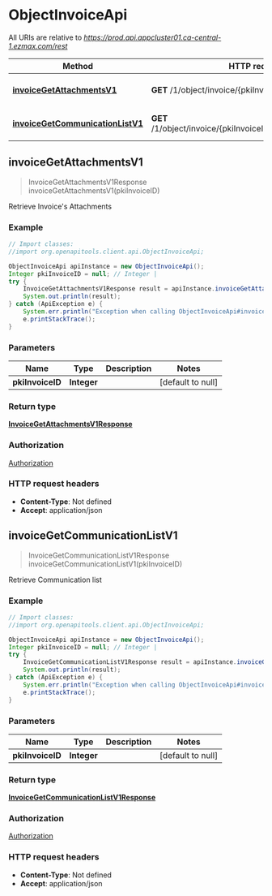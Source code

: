 # ObjectInvoiceApi

All URIs are relative to *https://prod.api.appcluster01.ca-central-1.ezmax.com/rest*

Method | HTTP request | Description
------------- | ------------- | -------------
[**invoiceGetAttachmentsV1**](ObjectInvoiceApi.md#invoiceGetAttachmentsV1) | **GET** /1/object/invoice/{pkiInvoiceID}/getAttachments | Retrieve Invoice&#39;s Attachments
[**invoiceGetCommunicationListV1**](ObjectInvoiceApi.md#invoiceGetCommunicationListV1) | **GET** /1/object/invoice/{pkiInvoiceID}/getCommunicationList | Retrieve Communication list



## invoiceGetAttachmentsV1

> InvoiceGetAttachmentsV1Response invoiceGetAttachmentsV1(pkiInvoiceID)

Retrieve Invoice&#39;s Attachments



### Example

```java
// Import classes:
//import org.openapitools.client.api.ObjectInvoiceApi;

ObjectInvoiceApi apiInstance = new ObjectInvoiceApi();
Integer pkiInvoiceID = null; // Integer | 
try {
    InvoiceGetAttachmentsV1Response result = apiInstance.invoiceGetAttachmentsV1(pkiInvoiceID);
    System.out.println(result);
} catch (ApiException e) {
    System.err.println("Exception when calling ObjectInvoiceApi#invoiceGetAttachmentsV1");
    e.printStackTrace();
}
```

### Parameters


Name | Type | Description  | Notes
------------- | ------------- | ------------- | -------------
 **pkiInvoiceID** | **Integer**|  | [default to null]

### Return type

[**InvoiceGetAttachmentsV1Response**](InvoiceGetAttachmentsV1Response.md)

### Authorization

[Authorization](../README.md#Authorization)

### HTTP request headers

- **Content-Type**: Not defined
- **Accept**: application/json


## invoiceGetCommunicationListV1

> InvoiceGetCommunicationListV1Response invoiceGetCommunicationListV1(pkiInvoiceID)

Retrieve Communication list



### Example

```java
// Import classes:
//import org.openapitools.client.api.ObjectInvoiceApi;

ObjectInvoiceApi apiInstance = new ObjectInvoiceApi();
Integer pkiInvoiceID = null; // Integer | 
try {
    InvoiceGetCommunicationListV1Response result = apiInstance.invoiceGetCommunicationListV1(pkiInvoiceID);
    System.out.println(result);
} catch (ApiException e) {
    System.err.println("Exception when calling ObjectInvoiceApi#invoiceGetCommunicationListV1");
    e.printStackTrace();
}
```

### Parameters


Name | Type | Description  | Notes
------------- | ------------- | ------------- | -------------
 **pkiInvoiceID** | **Integer**|  | [default to null]

### Return type

[**InvoiceGetCommunicationListV1Response**](InvoiceGetCommunicationListV1Response.md)

### Authorization

[Authorization](../README.md#Authorization)

### HTTP request headers

- **Content-Type**: Not defined
- **Accept**: application/json

